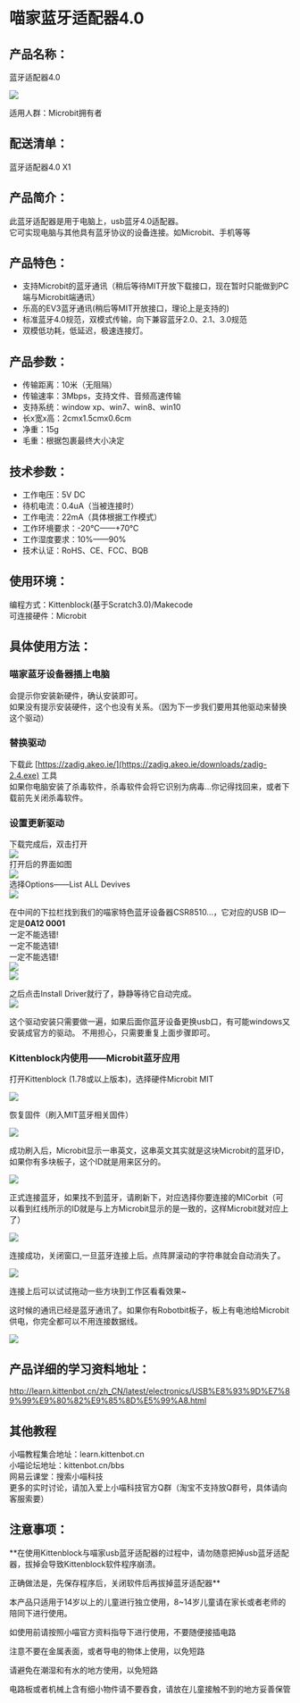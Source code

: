 # 喵家蓝牙适配器4.0   



## 产品名称：   
蓝牙适配器4.0   

![](./bledongle/b01.png)   

适用人群：Microbit拥有者   

## 配送清单：   
蓝牙适配器4.0 X1   

## 产品简介：   
此蓝牙适配器是用于电脑上，usb蓝牙4.0适配器。   
它可实现电脑与其他具有蓝牙协议的设备连接。如Microbit、手机等等

## 产品特色：   
- 支持Microbit的蓝牙通讯（稍后等待MIT开放下载接口，现在暂时只能做到PC端与Microbit端通讯）   
- 乐高的EV3蓝牙通讯(稍后等MIT开放接口，理论上是支持的)   
- 标准蓝牙4.0规范，双模式传输，向下兼容蓝牙2.0、2.1、3.0规范   
- 双模低功耗，低延迟，极速连接灯。   

## 产品参数：   
- 传输距离：10米（无阻隔）    
- 传输速率：3Mbps，支持文件、音频高速传输   
- 支持系统：window xp、win7、win8、win10   
- 长x宽x高：2cmx1.5cmx0.6cm   
- 净重：15g   
- 毛重：根据包裹最终大小决定   

## 技术参数：   
- 工作电压：5V DC   
- 待机电流：0.4uA（当被连接时）   
- 工作电流：22mA（具体根据工作模式）   
- 工作环境要求：-20°C——+70°C   
- 工作湿度要求：10%——90%   
- 技术认证：RoHS、CE、FCC、BQB   

## 使用环境：
编程方式：Kittenblock(基于Scratch3.0)/Makecode   
可连接硬件：Microbit   

## 具体使用方法：
### 喵家蓝牙设备器插上电脑
会提示你安装新硬件，确认安装即可。   
如果没有提示安装硬件，这个也没有关系。（因为下一步我们要用其他驱动来替换这个驱动）   

### 替换驱动
下载此 [https://zadig.akeo.ie/](https://zadig.akeo.ie/downloads/zadig-2.4.exe) 工具   
如果你电脑安装了杀毒软件，杀毒软件会将它识别为病毒...你记得找回来，或者下载前先关闭杀毒软件。

### 设置更新驱动
下载完成后，双击打开   
![](./bledongle/12.png)   
打开后的界面如图   
![](./bledongle/06.png)   
选择Options——List ALL Devives   
![](./bledongle/07.png)   

在中间的下拉栏找到我们的喵家特色蓝牙设备器CSR8510...，它对应的USB ID一定是**0A12 0001**   
一定不能选错!   
一定不能选错!   
一定不能选错!   
![](./bledongle/08.png)   
![](./bledongle/01.png)   

之后点击Install Driver就行了，静静等待它自动完成。   
![](./bledongle/10.png)   

这个驱动安装只需要做一遍，如果后面你蓝牙设备更换usb口，有可能windows又安装成官方的驱动。
不用担心，只需要重复上面步骤即可。   


### Kittenblock内使用——Microbit蓝牙应用
打开Kittenblock (1.78或以上版本)，选择硬件Microbit MIT

![](./bledongle/13.png)

恢复固件（刷入MIT蓝牙相关固件）

![](./bledongle/14.png)

成功刷入后，Microbit显示一串英文，这串英文其实就是这块Microbit的蓝牙ID，如果你有多块板子，这个ID就是用来区分的。

![](./bledongle/15.gif)

正式连接蓝牙，如果找不到蓝牙，请刷新下，对应选择你要连接的MICorbit（可以看到红线所示的ID就是与上方Microbit显示的是一致的，这样Microbit就对应上了）

![](./bledongle/16.png)

连接成功，关闭窗口,一旦蓝牙连接上后。点阵屏滚动的字符串就会自动消失了。

![](./bledongle/17.png)

连接上后可以试试拖动一些方块到工作区看看效果~

这时候的通讯已经是蓝牙通讯了。如果你有Robotbit板子，板上有电池给Microbit供电，你完全都可以不用连接数据线。

![](./bledongle/blemicrobit.gif)


## 产品详细的学习资料地址：   
http://learn.kittenbot.cn/zh_CN/latest/electronics/USB%E8%93%9D%E7%89%99%E9%80%82%E9%85%8D%E5%99%A8.html

## 其他教程   
小喵教程集合地址：learn.kittenbot.cn   
小喵论坛地址：kittenbot.cn/bbs   
网易云课堂：搜索小喵科技   
更多的实时讨论，请加入爱上小喵科技官方Q群（淘宝不支持放Q群号，具体请向客服索要）   


## 注意事项：
**在使用Kittenblock与喵家usb蓝牙适配器的过程中，请勿随意把掉usb蓝牙适配器，拔掉会导致Kittenblock软件程序崩溃。   

正确做法是，先保存程序后，关闭软件后再拔掉蓝牙适配器**

本产品只适用于14岁以上的儿童进行独立使用，8~14岁儿童请在家长或者老师的陪同下进行使用。   

如使用前请按照小喵官方资料指导下进行使用，不要随便接插电路   

注意不要在金属表面，或者导电的物体上使用，以免短路   

请避免在潮湿和有水的地方使用，以免短路   

电路板或者机械上含有细小物件请不要吞食，请放在儿童接触不到的地方妥善保管   

